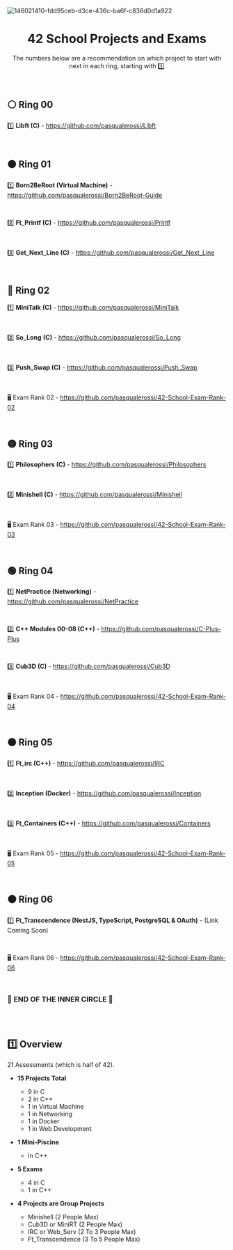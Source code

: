 ![146021410-fdd95ceb-d3ce-436c-ba6f-c836d0d1a922](https://user-images.githubusercontent.com/58959408/193740708-11739deb-c890-4a47-ae49-9d2eb69faa30.png)

<div align="center">

# 42 School Projects and Exams

The numbers below are a recommendation on which project to start with next in each ring, starting with :one:

</div>


<br>

## ⚪ Ring 00

</div>

1️⃣ **Libft (C)** - https://github.com/pasqualerossi/Libft


<br>

## 🟠 Ring 01

</div>

1️⃣ **Born2BeRoot (Virtual Machine)** - https://github.com/pasqualerossi/Born2BeRoot-Guide

<br>

2️⃣ **Ft_Printf (C)** - https://github.com/pasqualerossi/Printf

<br>

3️⃣ **Get_Next_Line (C)** - https://github.com/pasqualerossi/Get_Next_Line 


<br>

## 🔵 Ring 02

</div>

1️⃣ **MiniTalk** **(C)** - https://github.com/pasqualerossi/MiniTalk

<br>

2️⃣ **So_Long** **(C)** - https://github.com/pasqualerossi/So_Long

<br>

3️⃣ **Push_Swap (C)** - https://github.com/pasqualerossi/Push_Swap

<br>

🖥️ Exam Rank 02 - https://github.com/pasqualerossi/42-School-Exam-Rank-02


<br>

## 🟡 Ring 03

</div>

1️⃣ **Philosophers (C)** - https://github.com/pasqualerossi/Philosophers

<br>

2️⃣ **Minishell (C)** - https://github.com/pasqualerossi/Minishell

<br>

🖥️ Exam Rank 03 - https://github.com/pasqualerossi/42-School-Exam-Rank-03 


<br>

## 🟢 Ring 04

</div>

1️⃣ **NetPractice (Networking)** - https://github.com/pasqualerossi/NetPractice

<br>

2️⃣ **C++ Modules 00-08 (C++)** - https://github.com/pasqualerossi/C-Plus-Plus

<br>

3️⃣ **Cub3D (C)** - https://github.com/pasqualerossi/Cub3D

<br>

🖥️ Exam Rank 04 - https://github.com/pasqualerossi/42-School-Exam-Rank-04


<br>

## 🟤 Ring 05

</div>

1️⃣ **Ft_irc (C++)** - https://github.com/pasqualerossi/IRC

<br>

2️⃣ **Inception (Docker)** - https://github.com/pasqualerossi/Inception

<br>

3️⃣ **Ft_Containers (C++)** - https://github.com/pasqualerossi/Containers

<br>

🖥️ Exam Rank 05 - https://github.com/pasqualerossi/42-School-Exam-Rank-05


<br>

## ⚫ Ring 06

</div>

1️⃣ **Ft_Transcendence (NestJS, TypeScript, PostgreSQL & OAuth)** - (Link Coming Soon) 

<br>

🖥️ Exam Rank 06 - https://github.com/pasqualerossi/42-School-Exam-Rank-06


<br>

### :balloon: END OF THE INNER CIRCLE :balloon:

<br>
<br>

## :one: Overview

21 Assessments (which is half of 42).

</div>

- **15 Projects Total** 
  - 9 in C
  - 2 in C++
  - 1 in Virtual Machine
  - 1 in Networking
  - 1 in Docker
  - 1 in Web Development
  
- **1 Mini-Piscine**
  - In C++

- **5 Exams**
  - 4 in C 
  - 1 in C++

- **4 Projects are Group Projects**
  - Minishell (2 People Max)
  - Cub3D or MiniRT (2 People Max)
  - IRC or Web_Serv (2 To 3 People Max)
  - Ft_Transcendence (3 To 5 People Max)
